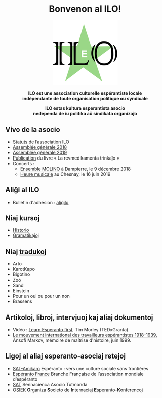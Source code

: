 <center>

# Bonvenon al ILO!

![ilo](./images/ilo_20.png)

**ILO est une association culturelle espérantiste locale  
 indépendante de toute organisation politique ou syndicale**

**ILO estas kultura esperantista asocio  
nedependa de iu politika aŭ sindikata organizaĵo**

</center>

## Vivo de la asocio

* [Statuts](./Asocio/statuts_ILO.md) de l’association ILO
* [Assemblée générale 2018](./Asocio/AG_2018.md)
* [Assemblée générale 2019](./Asocio/AG_2019.md)
* [Publication](./Asocio/potion.md) du livre « La revmedikamenta trinkaĵo »
* Concerts :
    + [Ensemble MOLINO](./images/2018-12-09_affiche_concert_dampierre.jpg) à Dampierre, le 9 décembre 2018
    + [Heure musicale](./images/le_chesnay.jpg) au Chesnay, le 16 juin 2019

## Aliĝi al ILO

- Bulletin d'adhésion : [aliĝilo](./Asocio/adhesion.pdf)

## Niaj kursoj

* [Historio](./Kursoj/historio.md)
* [Gramatikaĵoj](./Kursoj/gramatiko.md)

## Niaj [tradukoj](./Tradukoj/tradukoj.md)

* Arto
* KarotKapo
* Bigotino
* Zoo
* Sand
* Einstein
* Pour un oui ou pour un non
* Brassens

## Artikoloj, libroj, intervjuoj kaj aliaj dokumentoj

* Vidéo : [Learn Esperanto first](https://www.youtube.com/watch?v=8gSAkUOElsg), Tim Morley (TEDxGranta).
* [Le mouvement international des travailleurs espérantistes 1918–1939](./Dokumentoj/asmaitrise.pdf), Ansofi Markov, mémoire de maîtrise d'histoire, juin 1999.

## Ligoj al aliaj esperanto-asociaj retejoj

* [SAT-Amikaro](https://www.sat-amikaro.org/) Espéranto : vers une culture sociale sans frontières
* [Espéranto France](https://esperanto-france.org/) Branche Française de l’association mondiale d’espéranto
* [SAT](http://osiek.org/osiek/) Sennacienca Asocio Tutmonda
* [OSIEK](http://osiek.org/osiek/) **O**rganiza **S**ocieto de **I**nternaciaj **E**speranto-**K**onferencoj
